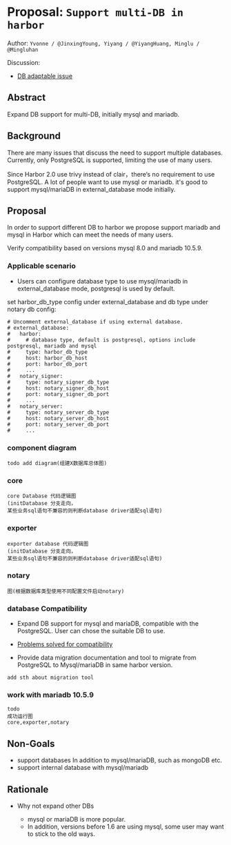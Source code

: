 # Proposal: `Support multi-DB in harbor`

Author: `Yvonne / @JinxingYoung, Yiyang / @YiyangHuang, Minglu / @Mingluhan`

Discussion:

- [DB adaptable issue](https://github.com/goharbor/harbor/issues/6534)

## Abstract

Expand DB support for multi-DB, initially mysql and mariadb.

## Background

There are many issues that discuss the need to support multiple databases. Currently, only PostgreSQL is supported, limiting the use of many users.

Since Harbor 2.0 use trivy instead of clair，there‘s no requirement to use PostgreSQL. A lot of people want to use mysql or mariadb. it's good to support mysql/mariaDB in external_database mode initially.

## Proposal

In order to support different DB to harbor we propose support mariadb and mysql in Harbor which can meet the needs of many users. 

Verify compatibility based on versions mysql 8.0 and mariadb 10.5.9.

### Applicable scenario

* Users can configure database type to use mysql/mariadb in external_database mode, postgresql is used by default.

set harbor_db_type config under external_database and db type under notary db config:
```
# Uncomment external_database if using external database.
# external_database:
#   harbor:
#     # database type, default is postgresql, options include postgresql, mariadb and mysql
#     type: harbor_db_type
#     host: harbor_db_host
#     port: harbor_db_port
#     ...
#   notary_signer:
#     type: notary_signer_db_type
#     host: notary_signer_db_host
#     port: notary_signer_db_port
#     ...
#   notary_server:
#     type: notary_server_db_type
#     host: notary_server_db_host
#     port: notary_server_db_port
#     ...
```

### component diagram

```
todo add diagram(组建X数据库总体图)
```

### core
```
core Database 代码逻辑图
(initDatabase 分支走向，
某些业务sql语句不兼容的则判断database driver适配sql语句)
```

### exporter
```
exporter database 代码逻辑图
(initDatabase 分支走向，
某些业务sql语句不兼容的则判断database driver适配sql语句)
```

### notary
```
图(根据数据库类型使用不同配置文件启动notary)
```

### database Compatibility

* Expand DB support for mysql and mariaDB, compatible with the PostgreSQL. User can chose the suitable DB to use.

- [Problems solved for compatibility](https://docs.qq.com/doc/DVVV2VHV4eHNNbmdi)

* Provide data migration documentation and tool to migrate from PostgreSQL to Mysql/mariaDB in same harbor version.

```
add sth about migration tool
```


### work with mariadb 10.5.9
```
todo
成功运行图
core,exporter,notary
```

## Non-Goals

* support databases In addition to mysql/mariaDB, such as mongoDB etc.
* support internal database with mysql/mariadb

## Rationale

* Why not expand other DBs

  * mysql or mariaDB is more popular.
  * In addition, versions before 1.6 are using mysql, some user may want to stick to the old ways.

